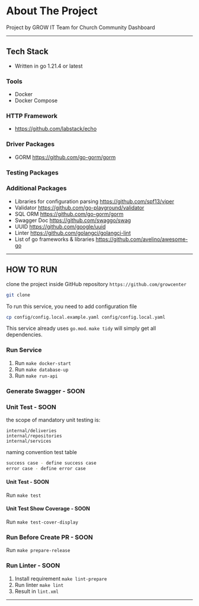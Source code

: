 # About The Project

Project by GROW IT Team for Church Community Dashboard

---

## Tech Stack

- Written in go 1.21.4 or latest

### Tools

- Docker
- Docker Compose

### HTTP Framework

- https://github.com/labstack/echo

### Driver Packages

- GORM https://github.com/go-gorm/gorm

### Testing Packages

### Additional Packages

- Libraries for configuration parsing https://github.com/spf13/viper
- Validator https://github.com/go-playground/validator
- SQL ORM https://github.com/go-gorm/gorm
- Swagger Doc https://github.com/swaggo/swag
- UUID https://github.com/google/uuid
- Linter https://github.com/golangci/golangci-lint
- List of go frameworks & libraries https://github.com/avelino/awesome-go

---

## HOW TO RUN

clone the project inside GitHub repository `https://github.com/growcenter`

```bash
git clone
```

To run this service, you need to add configuration file

```bash
cp config/config.local.example.yaml config/config.local.yaml
```

This service already uses `go.mod`. `make tidy` will simply get all dependencies.

### Run Service

1. Run `make docker-start`
2. Run `make database-up`
3. Run `make run-api`

### Generate Swagger - SOON

### Unit Test - SOON

the scope of mandatory unit testing is:

```
internal/deliveries
internal/repositories
internal/services
```

naming convention test table

```bash
success case - define success case
error case - define error case
```

#### Unit Test - SOON

Run `make test`

#### Unit Test Show Coverage - SOON

Run `make test-cover-display`

### Run Before Create PR - SOON

Run `make prepare-release`

### Run Linter - SOON

1. Install requirement `make lint-prepare`
2. Run linter `make lint`
3. Result in `lint.xml`

---
